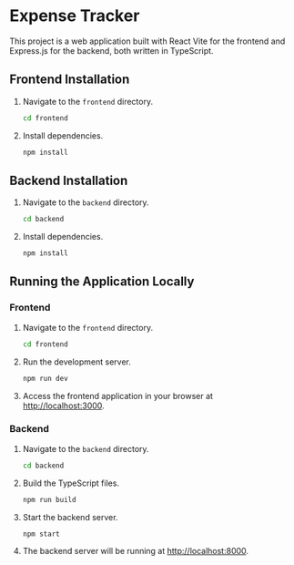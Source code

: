 # Expense Tracker

This project is a web application built with React Vite for the frontend and Express.js for the backend, both written in TypeScript.

## Frontend Installation

1. Navigate to the `frontend` directory.

    ```bash
    cd frontend
    ```

2. Install dependencies.

    ```bash
    npm install
    ```

## Backend Installation

1. Navigate to the `backend` directory.

    ```bash
    cd backend
    ```

2. Install dependencies.

    ```bash
    npm install
    ```

## Running the Application Locally

### Frontend

1. Navigate to the `frontend` directory.

    ```bash
    cd frontend
    ```

2. Run the development server.

    ```bash
    npm run dev
    ```

3. Access the frontend application in your browser at [http://localhost:3000](http://localhost:5173).

### Backend

1. Navigate to the `backend` directory.

    ```bash
    cd backend
    ```

2. Build the TypeScript files.

    ```bash
    npm run build
    ```

3. Start the backend server.

    ```bash
    npm start
    ```

4. The backend server will be running at [http://localhost:8000](http://localhost:3000).
